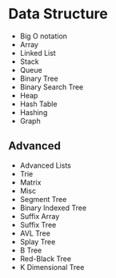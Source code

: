 # Data Structure

* Big O notation
* Array
* Linked List
* Stack
* Queue
* Binary Tree
* Binary Search Tree
* Heap
* Hash Table
* Hashing
* Graph

## Advanced
* Advanced Lists
* Trie
* Matrix
* Misc
* Segment Tree
* Binary Indexed Tree
* Suffix Array
* Suffix Tree
* AVL Tree
* Splay Tree
* B Tree
* Red-Black Tree
* K Dimensional Tree
